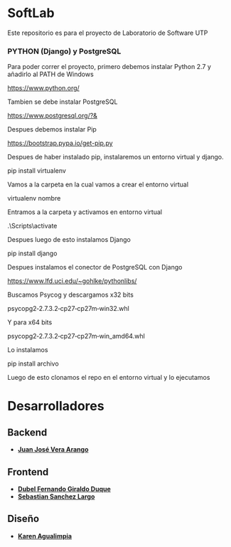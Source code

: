# SoftLab

Este repositorio es para el proyecto de Laboratorio de Software UTP

### PYTHON (Django) y PostgreSQL

Para poder correr el proyecto, primero debemos instalar Python 2.7 y añadirlo al PATH de Windows

https://www.python.org/

Tambien se debe instalar PostgreSQL

https://www.postgresql.org/?&

Despues debemos instalar Pip 

https://bootstrap.pypa.io/get-pip.py

Despues de haber instalado pip, instalaremos un entorno virtual y django.

pip install virtualenv 

Vamos a la carpeta en la cual vamos a crear el entorno virtual 

virtualenv nombre

Entramos a la carpeta y activamos en entorno virtual 

.\Scripts\activate

Despues luego de esto instalamos Django

pip install django

Despues instalamos el conector de PostgreSQL con Django
 
https://www.lfd.uci.edu/~gohlke/pythonlibs/

Buscamos Psycog y descargamos x32 bits

psycopg2‑2.7.3.2‑cp27‑cp27m‑win32.whl

Y para x64 bits

psycopg2‑2.7.3.2‑cp27‑cp27m‑win_amd64.whl

Lo instalamos 

pip install archivo

Luego de esto clonamos el repo en el entorno virtual y lo ejecutamos 

# Desarrolladores


Backend
-------------------------
+ [**Juan José Vera Arango**](https://github.com/JjVera96)

Frontend
-------------------------
+ [**Dubel Fernando Giraldo Duque**](https://github.com/FerchoGD)
+ [**Sebastian Sanchez Largo**](https://github.com/Gallowtown)

Diseño
-------------------------
+ [**Karen Agualimpia**](https://github.com/h2odkream)
